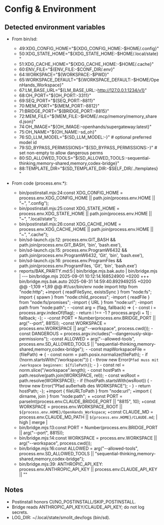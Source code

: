 # Config & Environment

## Detected environment variables

- From bin/sd:
  - 49:XDG_CONFIG_HOME="${XDG_CONFIG_HOME:-$HOME/.config}"
  - 50:XDG_STATE_HOME="${XDG_STATE_HOME:-$HOME/.local/state}"
  - 51:XDG_CACHE_HOME="${XDG_CACHE_HOME:-$HOME/.cache}"
  - 60:ENV_FILE="${ENV_FILE:-$CONF_DIR/.env}"
  - 64:WORKSPACE="${WORKSPACE:-$PWD}"
  - 65:WORKSPACE_DEFAULT="${WORKSPACE_DEFAULT:-$HOME/OpenHands_Workspace}"
  - 67:LM_BASE_URL="${LM_BASE_URL:-http://127.0.0.1:1234/v1}"
  - 68:OH_PORT="${OH_PORT:-3311}"
  - 69:SEQ_PORT="${SEQ_PORT:-8811}"
  - 70:MEM_PORT="${MEM_PORT:-8812}"
  - 71:BRIDGE_PORT="${BRIDGE_PORT:-8815}"
  - 72:MEM_FILE="${MEM_FILE:-$HOME/.mcp/memory/memory_shared.json}"
  - 74:OH_IMAGE="${OH_IMAGE:-openhands/supergateway:latest}"
  - 75:OH_NAME="${OH_NAME:-sd_oh}"
  - 76:SD_LLM_MODEL="${SD_LLM_MODEL:-}"   # optional preferred model id
  - 79:SD_BYPASS_PERMISSIONS="${SD_BYPASS_PERMISSIONS:-}"      # set non-empty to allow dangerous perms
  - 80:SD_ALLOWED_TOOLS="${SD_ALLOWED_TOOLS:-sequential-thinking,memory-shared,memory,codex-bridge}"
  - 88:TEMPLATE_DIR="${SD_TEMPLATE_DIR:-$SELF_DIR/../templates}"

- From code (process.env.*):
  - bin/postinstall.mjs:24:const XDG_CONFIG_HOME = process.env.XDG_CONFIG_HOME || path.join(process.env.HOME || "~", ".config");
  - bin/postinstall.mjs:25:const XDG_STATE_HOME  = process.env.XDG_STATE_HOME  || path.join(process.env.HOME || "~", ".local/state");
  - bin/postinstall.mjs:26:const XDG_CACHE_HOME  = process.env.XDG_CACHE_HOME  || path.join(process.env.HOME || "~", ".cache");
  - bin/sd-launch.cjs:12:    process.env.GIT_BASH && path.join(process.env.GIT_BASH, 'bin', 'bash.exe'),
  - bin/sd-launch.cjs:15:    process.env.ProgramW6432 && path.join(process.env.ProgramW6432, 'Git', 'bin', 'bash.exe'),
  - bin/sd-launch.cjs:16:    process.env.ProgramFiles && path.join(process.env.ProgramFiles, 'Git', 'bin', 'bash.exe')
  - reports/BAK_PARITY.md:5:| bin/bridge.mjs.bak.auto | bin/bridge.mjs | --- bin/bridge.mjs	2025-09-01 10:12:14.168524900 +0200 +++ bin/bridge.mjs.bak.auto	2025-08-31 14:59:40.892949255 +0200 @@ -1,109 +1,89 @@ #!/usr/bin/env node import http from "node:http"; +import { readFileSync, existsSync } from "node:fs"; import { spawn } from "node:child_process"; -import { readFile } from "node:fs/promises"; -import { URL } from "node:url"; -import path from "node:path"; - -const arg = (flag, fallback) => { - const i = process.argv.indexOf(flag); - return i !== -1 ? process.argv[i + 1] : fallback; -}; - -const PORT = Number(process.env.BRIDGE_PORT \|\| arg("--port", 8815)); -const WORKSPACE = process.env.WORKSPACE \|\| arg("--workspace", process.cwd()); -const DANGEROUS = process.argv.includes("--dangerously-skip-permissions"); -const ALLOWED = arg("--allowed-tools", process.env.SD_ALLOWED_TOOLS \|\| "sequential-thinking,memory-shared,memory,codex-bridge"); - -const mapWorkspaceFile = (filePath) => { - const norm = path.posix.normalize(filePath); - if (!norm.startsWith("/workspace/")) { - throw new Error(`Pfad muss mit /workspace beginnen: ${filePath}`); - } - const rel = norm.slice("/workspace".length); - const hostPath = path.resolve(path.join(WORKSPACE, rel)); - const wsRoot = path.resolve(WORKSPACE); - if (!hostPath.startsWith(wsRoot)) { - throw new Error("Pfad außerhalb des WORKSPACE"); - } - return hostPath; -}; +import { fileURLToPath } from "node:url"; +import { dirname, join } from "node:path"; + +const PORT = parseInt(process.env.CLAUDE_BRIDGE_PORT \|\| "8815", 10); +const WORKSPACE = process.env.WORKSPACE_ROOT \|\| `${process.env.HOME}/OpenHands_Workspace`; +const CLAUDE_MD = process.env.CLAUDE_MD_PATH \|\| `${process.env.HOME}/CLAUDE.md`;  | high | merge |
  - bin/bridge.mjs:13:const PORT = Number(process.env.BRIDGE_PORT || arg("--port", 8815));
  - bin/bridge.mjs:14:const WORKSPACE = process.env.WORKSPACE || arg("--workspace", process.cwd());
  - bin/bridge.mjs:16:const ALLOWED = arg("--allowed-tools", process.env.SD_ALLOWED_TOOLS || "sequential-thinking,memory-shared,memory,codex-bridge");
  - bin/bridge.mjs:39:    ANTHROPIC_API_KEY: process.env.ANTHROPIC_API_KEY || process.env.CLAUDE_API_KEY || ""

## Notes
- Postinstall honors CI/NO_POSTINSTALL/SKIP_POSTINSTALL.
- Bridge reads ANTHROPIC_API_KEY/CLAUDE_API_KEY; do not log secrets.
- LOG_DIR: ~/.local/state/smolit_dev/logs (bin/sd).
